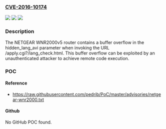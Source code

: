 ### [CVE-2016-10174](https://cve.mitre.org/cgi-bin/cvename.cgi?name=CVE-2016-10174)
![](https://img.shields.io/static/v1?label=Product&message=n%2Fa&color=blue)
![](https://img.shields.io/static/v1?label=Version&message=n%2Fa&color=blue)
![](https://img.shields.io/static/v1?label=Vulnerability&message=n%2Fa&color=brighgreen)

### Description

The NETGEAR WNR2000v5 router contains a buffer overflow in the hidden_lang_avi parameter when invoking the URL /apply.cgi?/lang_check.html. This buffer overflow can be exploited by an unauthenticated attacker to achieve remote code execution.

### POC

#### Reference
- https://raw.githubusercontent.com/pedrib/PoC/master/advisories/netgear-wnr2000.txt

#### Github
No GitHub POC found.

